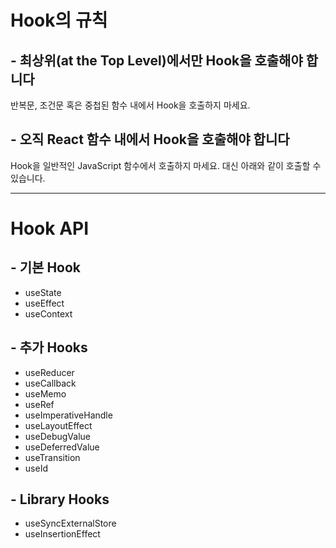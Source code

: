 # Hook의 규칙

## - 최상위(at the Top Level)에서만 Hook을 호출해야 합니다

반복문, 조건문 혹은 중첩된 함수 내에서 Hook을 호출하지 마세요. 

## - 오직 React 함수 내에서 Hook을 호출해야 합니다

Hook을 일반적인 JavaScript 함수에서 호출하지 마세요. 대신 아래와 같이 호출할 수 있습니다.

---

# Hook API

## - 기본 Hook

 - useState
 - useEffect
 - useContext

## - 추가 Hooks

 - useReducer
 - useCallback
 - useMemo
 - useRef
 - useImperativeHandle
 - useLayoutEffect
 - useDebugValue
 - useDeferredValue
 - useTransition
 - useId

## - Library Hooks

 - useSyncExternalStore
 - useInsertionEffect